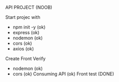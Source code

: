  API PROJECT (NOOB)

 Start projec with 
  - npm init -y (ok)
  - express (ok)
  - nodemon (ok)
  - cors (ok)
  - axios (ok)

 Create Front 
  Verify
  - nodemon (ok)
  - cors (ok)
 Consuming API (ok)
 Front test (DONE) 

 

